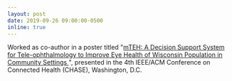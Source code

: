 ```yaml
---
layout: post
date: 2019-09-26 09:00:00-0500
inline: true
---
```


Worked as co-author in a poster titled "<u>mTEH: A Decision Support System for Tele-ophthalmology to Improve Eye Health of Wisconsin Population in Community Settings
</u>", presented in the 4th IEEE/ACM Conference on Connected Health (CHASE), Washington, D.C.
